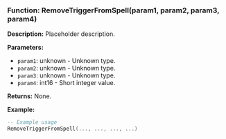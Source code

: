 ### Function: RemoveTriggerFromSpell(param1, param2, param3, param4)

**Description:**
Placeholder description.

**Parameters:**
- `param1`: unknown - Unknown type.
- `param2`: unknown - Unknown type.
- `param3`: unknown - Unknown type.
- `param4`: int16 - Short integer value.

**Returns:** None.

**Example:**

```lua
-- Example usage
RemoveTriggerFromSpell(..., ..., ..., ...)
```
